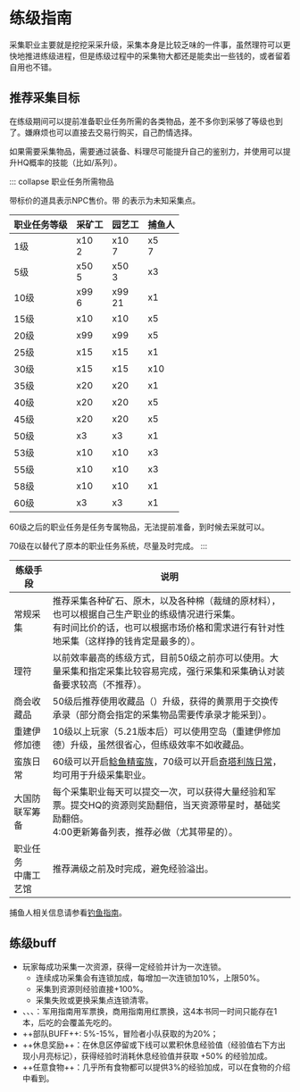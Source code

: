 # 练级指南

采集职业主要就是挖挖采采升级，采集本身是比较乏味的一件事，虽然理符可以更快地推进练级进程，但是练级过程中的采集物大都还是能卖出一些钱的，或者留着自用也不错。

## 推荐采集目标

在练级期间可以提前准备职业任务所需的各类物品，差不多你到采够了等级也到了。嫌麻烦也可以直接去交易行购买，自己酌情选择。

如果需要采集<i class="xiv hq"></i>物品，需要通过装备、料理尽可能提升自己的鉴别力，并使用可以提升HQ概率的技能（比如<Action name="发掘" />/<Action name="转变" />系列）。

::: collapse 职业任务所需物品

带标价的道具表示NPC售价。带 <i class="xiv timer"></i> 的表示为未知采集点。

| 职业任务等级 |  采矿工  |  园艺工  |  捕鱼人  |
| -- | -- | -- | -- |
| 1级 | <item name="铜矿" />x10<br>2<i class="xiv gil"></i> | <item name="乳胶" />x10<br>7<i class="xiv gil"></i> | <item name="罗敏萨鳀鱼" />x5<br>7<i class="xiv gil"></i> |
| 5级 | <item name="骨片" />x50<br>5<i class="xiv gil"></i>  | <item name="枫树树汁" />x50<br>3<i class="xiv gil"></i>  | <item name="海港鲱" />x3 |
| 10级 | <item name="黑曜石" />x99<br>6<i class="xiv gil"></i>  | <item name="乌鸦之羽" />x99<br>21<i class="xiv gil"></i>  | <item name="公主鳟" /><i class="xiv hq"></i>x1 |
| 15级 | <item name="朱砂" /><i class="xiv hq"></i>x10 | <item name="马郁兰" /><i class="xiv hq"></i>x10 | <item name="海神刀" />x5 |
| 20级 | <item name="1级碳化暗物质" />x99 | <item name="1级碳化暗物质" />x99 | <item name="暖水鳟" />x5 |
| 25级 | <item name="发泡水" /><i class="xiv hq"></i>x15 | <item name="甘菊" /><i class="xiv hq"></i>x15 | <item name="黑鲶鱼" />x1 |
| 30级 | <item name="飞龙黑曜石" /><i class="xiv hq"></i>x15 | <item name="鳄梨" /><i class="xiv hq"></i>x15 | <item name="满月沙丁鱼" />x10 |
| 35级 | <item name="紫水晶原石" /><i class="xiv hq"></i>x20 | <item name="月桂" /><i class="xiv hq"></i>x20 | <item name="沙鲶鱼" />x1 |
| 40级 | <item name="翡翠原石" /><i class="xiv hq"></i>x20 | <item name="西葫芦" /><i class="xiv hq"></i>x20 | <item name="求雨鱼" />x5 |
| 45级 | <item name="绿金矿" /><i class="xiv hq"></i>x20 | <item name="槲寄生" /><i class="xiv hq"></i>x20 | <item name="破云飞鱼" />x5 |
| 50级 | <i class="xiv timer"></i> <item name="玄铁矿" />x3 | <i class="xiv timer"></i> <item name="云杉原木" />x3 | <item name="马兹拉雅枪鱼" />x1 |
| 53级 | <item name="灵银矿" /><i class="xiv hq"></i>x10 | <item name="云海洋葱" /><i class="xiv hq"></i>x10 | <item name="碎冰鱼" /><i class="xiv hq"></i>x3 |
| 55级 | <item name="白钛矿" /><i class="xiv hq"></i>x10 | <item name="绿宝石豆" /><i class="xiv hq"></i>x10 | <item name="暗影须" /><i class="xiv hq"></i>x3 |
| 58级 | <item name="硬银矿" /><i class="xiv hq"></i>x10 | <item name="桦木原木" /><i class="xiv hq"></i>x10 | <item name="气球鲀" /><i class="xiv hq"></i>x1 |
| 60级 | <i class="xiv timer"></i> <item name="精金矿" /><i class="xiv hq"></i>x3 | <i class="xiv timer"></i> <item name="卡贝基野菜" /><i class="xiv hq"></i>x3 | <item name="飞猫杀手" /><i class="xiv hq"></i>x1 |

60级之后的职业任务是任务专属物品，无法提前准备，到时候去采就可以。

70级在<Pos name="水晶都" :x="10" :y="8.5" />以<quest name="中庸工艺馆" type="plus" />替代了原本的职业任务系统，尽量及时完成。
:::

| 练级手段 | 说明 |
| -- | -- |
| 常规采集 | 推荐采集各种矿石、原木，以及各种棉（裁缝的原材料），也可以根据自己生产职业的练级情况进行采集。<br>有时间比价的话，也可以根据市场价格和需求进行有针对性地采集（这样挣的钱肯定是最多的）。 |
| 理符 | 以前效率最高的练级方式，目前50级之前亦可以使用。大量采集和指定采集比较容易完成，强行采集和采集确认对装备要求较高（不推荐）。 |
| 商会收藏品 | 50级后推荐使用收藏品（<i class="xiv collectables"></i>）升级，获得的黄票用于交换传承录（部分商会指定的采集物品需要传承录才能采到）。 |
| 重建伊修加德 | 10级以上玩家（5.21版本后）可以使用空岛（重建伊修加德）升级，虽然很省心，但练级效率不如收藏品。 |
| 蛮族日常 | 60级可以开启[鲶鱼精蛮族](https://ff14.huijiwiki.com/wiki/%E5%A4%A7%E9%B2%B6%E5%A4%A7%E7%A5%AD%E6%89%A7%E8%A1%8C%E5%A7%94%E5%91%98%E4%BC%9A)，70级可以开启[奇塔利族日常](https://ff14.huijiwiki.com/wiki/%E5%8D%A2%E5%88%A9%E9%87%87%E6%8E%98%E9%98%9F)，均可用于升级采集职业。 |
| 大国防联军筹备 | 每个采集职业每天可以提交一次，可以获得大量经验和军票。提交HQ的资源则奖励翻倍，当天资源带星时，基础奖励翻倍。<br><i class="xiv local-time-chs"></i>4:00更新筹备列表，推荐必做（尤其带星的）。 |
| 职业任务<br>中庸工艺馆 | 推荐满级之前及时完成，避免经验溢出。 |

捕鱼人相关信息请参看[钓鱼指南](/topic/fisher.md)。

## 练级buff

- 玩家每成功采集一次资源，获得一定经验并计为一次连锁。
  + 连续成功采集会有连锁加成，每增加一次连锁加10%，上限50%。
  + 采集到<i class="xiv hq"></i>资源则经验直接+100%。
  + 采集失败或更换采集点连锁清零。
- <item name="军用生存学指南" />、<item name="军用生存学指南第二卷" />、<item name="商用生存学指南" />、<item name="改订版生存学指南" />：军用指南用军票换，商用指南用红票换，这4本书同一时间只能存在1本，后吃的会覆盖先吃的。
- ++部队BUFF++: 5%-15%，冒险者小队获取的<item name="军用生存学指南第三卷" />为20%；
- ++休息奖励++：在休息区停留或下线可以累积休息经验值（经验值右下方出现小月亮标记），获得经验时消耗休息经验值并获取 +50% 的经验加成。
- ++任意食物++：几乎所有食物都可以提供3%的经验加成，可以在食物的介绍中看到。
<!--
## 收藏品手法

收藏品采集主要取决于鉴别力，目标物等级和采集力，练级期间可选择的手法有限，请根据自己的实际情况进行目标产物和手法选择。

::: collapse 收藏品手法规划指南

如果你需要自己规划采集手法，首先需要确认1次<action name="慎重甄别" />可以提升的收藏价值，记为MA。MA的大小根据自己与目标物品的等级/品级差，自身鉴别力这两个条件决定。通常推荐1MA大于110时，才适合采集收藏，否则建议寻找等级更低的物品，或提升自己的鉴别。

按目标价值除以MA可以计得倍数，比如目标价值450，MA=115，那么需要3.91MA。<action name="慎重甄别" />提供1倍，<action name="大胆甄别" />为0.8~1.5倍浮动，<action name="直觉甄别" />为0.9倍（并有概率为自己附加<Status :id="757" name="审美眼" />），<action name="审美眼" />直接为甄别技能追加50%，即分别变为1.5倍、1.2~2.25倍、1.35倍，再想办法去凑到目标3.91MA即可。

:::

### 400GP

目标价值450。

- <action name="审美眼" />→<action name="慎重甄别" />→<action name="审美眼" />→<action name="慎重甄别" />→<action name="慎重甄别" />
单次慎重提升112或审美慎重提升168以上可以采集到450价值的收藏品
- <action name="审美眼" />→<action name="大胆甄别" />→<action name="审美眼" />→<action name="大胆甄别" />→<action name="大胆甄别" />
大胆手法平均期望是460价值，可以在320~690之间浮动(根据实际鉴别力不同，可能低于320或无法达到690上限)

### 600GP

目标价值450。

从上到下所需的鉴别力依次升高，在鉴别力一定的情况下，若<action name="直觉甄别II" />触发<Status :id="757" name="审美眼" />概率大于50%，则第二种手法效率最高；若概率小于50%，则后两种手法效率更高。

- <action name="审美眼" />→<action name="慎重甄别" />→<action name="审美眼" />→<action name="慎重甄别" />→<action name="审美眼" />→<action name="慎重甄别" />
- <action name="审美眼" />→<action name="直觉甄别II" />→<action name="聚精会神" />（<action name="审美眼" />）→<action name="直觉甄别II" />→<action name="聚精会神" />（<action name="审美眼" />）→<action name="慎重甄别" />
每次使用直觉甄别II之后，若身上有<Status :id="757" name="审美眼" />buff，则使用聚精会神，否则使用审美眼。
- <action name="极度警戒" />→<action name="聚精会神" />→<action name="慎重甄别" />→<action name="聚精会神" />→<action name="慎重甄别" />→<action name="慎重甄别" />→<action name="慎重甄别" />
- <action name="审美眼" />→<action name="慎重甄别" />→<action name="审美眼" />→<action name="慎重甄别" />→<action name="聚精会神" />→<action name="慎重甄别" />

在以上任何手法中，若有多余的GP，可以使用<action name="环境探知" />系列技能补足获得率。-->